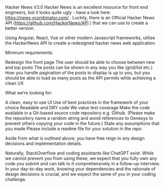 Hacker News V3.0
Hacker News is an excellent resource for front end engineers, but it looks quite ugly - have a look here: https://news.ycombinator.com/ .
Luckily, there is an Official Hacker News API (https://github.com/HackerNews/API ) that we can use to create a better version.

Using Angular, React, Vue or other modern Javascript frameworks, utilise the HackerNews API to create a redesigned hacker news web application.

Minimum requirements:

Redesign the front page
The user should be able to choose between new and top posts
The posts can be shown in any way you like (grid/list etc.)
How you handle pagination of the posts to display is up to you, but you should be able to load as many posts as the API permits while achieving a clean UX

What we’re looking for:

A clean, easy to use UI
Use of best practices in the framework of your choice
Readable and DRY code
We value test coverage
Make the code available in a Git-based source code repository e.g. Github. (Please make the repository name a random string and avoid references to Genesys to prevent others copying your code in the future.)
State any assumptions that you made
Please include a readme file for your solution in the repo

Aside from what is outlined above, you have free reign in any design decisions and implementation details.

Naturally, StackOverflow and coding assistants like ChatGPT exist. While we cannot prevent you from using these, we expect that you fully own any code you submit and can talk to it comprehensively in a follow-up interview. In your day-to-day work, knowing your dependencies and the rationale of design decisions is crucial, and we expect the same of you in your coding challenge.

